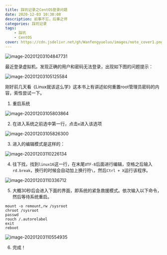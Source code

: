 ```yaml
---
title: 踩坑记录之CentOS登录问题
date: 2020-12-03 10:38:08
description: 前事不忘，后事之师
categories: 踩坑记录
tags: 
	- 踩坑
	- CentOS
cover: https://cdn.jsdelivr.net/gh/Wanfengyueluo/images/note_cover1.png
---
```


![image-20201203104847731](https://cdn.jsdelivr.net/gh/Wanfengyueluo/images/note_cover1.png)

最近登录虚拟机，发现正确的用户和密码无法登录，出现如下图的问题提示：

![image-20201203105125584](https://cdn.jsdelivr.net/gh/Wanfengyueluo/images/image-20201203105125584.png)

刚好前几天看《Linux就该这么学》这本书上有讲述如何重置root管理员密码的内容，索性尝试一下。

1. 重启系统

![image-20201203105803864](https://cdn.jsdelivr.net/gh/Wanfengyueluo/images/image-20201203105803864.png)

2. 在进入系统之前选中第一行，点击`e`进入该选项

![image-20201203105826300](https://cdn.jsdelivr.net/gh/Wanfengyueluo/images/image-20201203105826300.png)

3. 进入的编辑模式是这样的：

![image-20201203110226134](https://cdn.jsdelivr.net/gh/Wanfengyueluo/images/image-20201203110226134.png)

4. 往下找，找到`linux16`这一行，在末尾`UTF-8`后面进行编辑，空格之后输入`rd.break`，换行的时候会自动加上换行符`\`，然后`Ctrl + X`运行该程序。

![image-20201203110336712](https://cdn.jsdelivr.net/gh/Wanfengyueluo/images/image-20201203110336712.png)

5. 大概30秒后会进入下面的界面，即系统的紧急救援模式。依次输入以下命令，然后等待系统重启。

```shell
mount -o remount,rw /sysroot
chroot /sysroot
passwd
rouch /.autorelabel
exit
reboot
```



![image-20201203110554935](https://cdn.jsdelivr.net/gh/Wanfengyueluo/images/image-20201203110554935.png)

6. 完成！